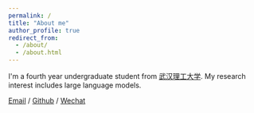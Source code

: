 ```yaml
---
permalink: /
title: "About me"
author_profile: true
redirect_from: 
  - /about/
  - /about.html
---
```


I'm a fourth year undergraduate student from [武汉理工大学](https://www.whut.edu.cn/). My research interest includes large language models.

[Email](1362386695@qq.com) / [Github](https://github.com/Louis1316) / [Wechat](../images/wechat.png) 

